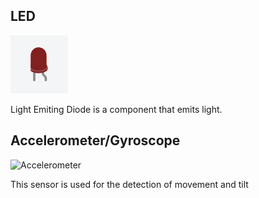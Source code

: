 ## LED
![LED](../files/parts/led.png)

Light Emiting Diode is a component that emits light.



## Accelerometer/Gyroscope
![Accelerometer](https://www.iotone.com/files/term/accelerometer_6.jpg)

This sensor is used for the detection of movement and tilt
